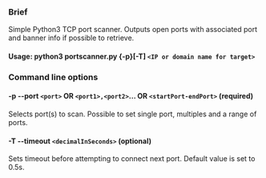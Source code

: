 ### Brief
Simple Python3 TCP port scanner. Outputs open ports with associated port and banner info if possible to retrieve.


#### Usage: python3 portscanner.py {-p}[-T] `<IP or domain name for target>`

### Command line options
#### -p --port `<port>` OR `<port1>,<port2>`... OR `<startPort-endPort>` (required)
Selects port(s) to scan. Possible to set single port, multiples and a range of ports.

#### -T --timeout `<decimalInSeconds>` (optional)
Sets timeout before attempting to connect next port. Default value is set to 0.5s. 

